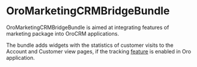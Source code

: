 # OroMarketingCRMBridgeBundle

OroMarketingCRMBridgeBundle is aimed at integrating features of marketing package into OroCRM applications.

The bundle adds widgets with the statistics of customer visits to the Account and Customer view pages, if the tracking [feature](https://github.com/oroinc/platform/tree/4.1/src/Oro/Bundle/FeatureToggleBundle) is enabled in Oro application.
